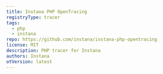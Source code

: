 ```yaml
---
title: Instana PHP OpenTracing
registryType: tracer
tags:
  - php
  - instana
repo: https://github.com/instana/instana-php-opentracing
license: MIT
description: PHP tracer for Instana
authors: Instana
otVersion: latest
---
```

